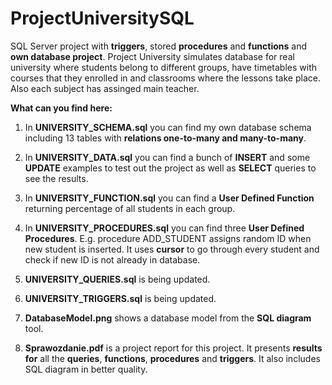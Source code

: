 # ProjectUniversitySQL
SQL Server project with **triggers**, stored **procedures** and **functions** and **own database project**. Project University simulates database for real university where students belong to different groups, have timetables with courses that they enrolled in and classrooms where the lessons take place. Also each subject has assinged main teacher.

**What can you find here:**
1) In **UNIVERSITY_SCHEMA.sql** you can find my own database schema including 13 tables with **relations one-to-many and many-to-many**.
2) In **UNIVERSITY_DATA.sql** you can find a bunch of **INSERT** and some **UPDATE** examples to test out the project as well as **SELECT** queries to see the results.
3) In **UNIVERSITY_FUNCTION.sql** you can find a **User Defined Function** returning percentage of all students in each group.
4) In **UNIVERSITY_PROCEDURES.sql** you can find three **User Defined Procedures**. E.g. procedure ADD_STUDENT assigns random ID when new student is inserted. It uses **cursor** to go through every student and check if new ID is not already in database.

5) **UNIVERSITY_QUERIES.sql** is being updated.
6) **UNIVERSITY_TRIGGERS.sql** is being updated.

7) **DatabaseModel.png** shows a database model from the **SQL diagram** tool.
8) **Sprawozdanie.pdf** is a project report for this project. It presents **results for** all the **queries**, **functions**, **procedures** and **triggers**. It also includes SQL diagram in better quality. 
